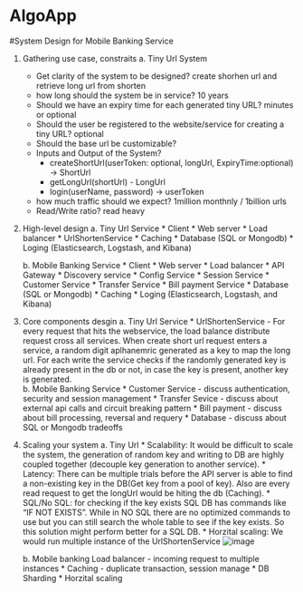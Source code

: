 # AlgoApp




#System Design for Mobile Banking Service
1. Gathering use case, constraits
    a. Tiny Url System
      * Get clarity of the system to be designed? create shorhen url and retrieve long url from shorten
      * how long should the system be in service? 10 years
      * Should we have an expiry time for each generated tiny URL? minutes or optional
      * Should the user be registered to the website/service for creating a tiny URL? optional
      * Should the base url be customizable?
      * Inputs and Output of the System?
         - createShortUrl(userToken: optional, longUrl, ExpiryTime:optional) -> ShortUrl
         - getLongUrl(shortUrl) - LongUrl
         - login(userName, password) -> userToken
      * how much traffic should we expect? 1million monthnly / 1billion urls
      * Read/Write ratio? read heavy
      
  
2. High-level design
    a. Tiny Url Service
        * Client
        * Web server
        * Load balancer
        * UrlShortenService
        * Caching
        * Database (SQL or Mongodb)
        * Loging (Elasticsearch, Logstash, and Kibana)
    
    b. Mobile Banking Service
        * Client
        * Web server
        * Load balancer
        * API Gateway
        * Discovery service
        * Config Service
        * Session Service
        * Customer Service
        * Transfer Service
        * Bill payment Service
        * Database (SQL or Mongodb)
        * Caching
        * Loging (Elasticsearch, Logstash, and Kibana)
  
3. Core components desgin
    a. Tiny Url Service
        * UrlShortenService - For every request that hits the webservice, the load balance distribute request cross all services. When create short url request enters a service, a random digit aplhanemric generated as a key to map the long url. For each write the service checks if the randomly generated key is already present in the db or not, in case the key is present, another key is generated.     
    b. Mobile Banking Service
        * Customer Service - discuss authentication, security and session management
        * Transfer Sevice - discuss about external api calls and circuit breaking pattern
        * Bill payment - discuss about bill processing, reversal and requery
        * Database - discuss about SQL or Mongodb tradeoffs

4. Scaling your system
    a. Tiny Url
        * Scalability: It would be difficult to scale the system, the generation of random key and writing to DB are highly coupled together (decouple key generation to another service).
        * Latency: There can be multiple trials before the API server is able to find a non-existing key in the DB(Get key from a pool of key). Also are every read request to get the longUrl would be hiting the db (Caching).
        * SQL/No SQL: for checking if the key exists SQL DB has commands like “IF NOT EXISTS”. While in NO SQL there are no optimized commands to use but you can still search the whole table to see if the key exists. So this solution might perform better for a SQL DB.
        * Horzital scaling: We would run multiple instance of the UrlShortenService
        ![image](https://user-images.githubusercontent.com/29702577/197355040-f80e1f1a-e8e0-4b3c-9bb4-b50804664f91.png)

    b. Mobile banking
        Load balancer - incoming request to multiple instances
        * Caching - duplicate transaction, session manage
        * DB Sharding
        * Horzital scaling
